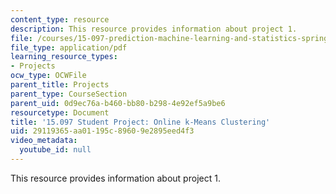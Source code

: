 ```yaml
---
content_type: resource
description: This resource provides information about project 1.
file: /courses/15-097-prediction-machine-learning-and-statistics-spring-2012/29119365aa01195c89609e2895eed4f3_MIT15_097S12_proj1.pdf
file_type: application/pdf
learning_resource_types:
- Projects
ocw_type: OCWFile
parent_title: Projects
parent_type: CourseSection
parent_uid: 0d9ec76a-b460-bb80-b298-4e92ef5a9be6
resourcetype: Document
title: '15.097 Student Project: Online k-Means Clustering'
uid: 29119365-aa01-195c-8960-9e2895eed4f3
video_metadata:
  youtube_id: null
---
```

This resource provides information about project 1.

